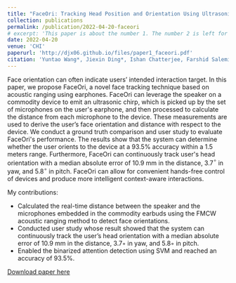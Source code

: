 ```yaml
---
title: "FaceOri: Tracking Head Position and Orientation Using Ultrasonic Ranging on Earphones"
collection: publications
permalink: /publication/2022-04-20-faceori
# excerpt: 'This paper is about the number 1. The number 2 is left for future work.'
date: 2022-04-20
venue: 'CHI'
paperurl: 'http://djx06.github.io/files/paper1_faceori.pdf'
citation: 'Yuntao Wang*, Jiexin Ding*, Ishan Chatterjee, Farshid Salemi Parizi, Yuzhou Zhuang, Yukang Yan, Shwetak Patel, and Yuanchun Shi. 2022. FaceOri: Tracking Head Position and Orientation Using Ultrasonic Ranging on Earphones. <i>In Proceedings of the 2022 CHI Conference on Human Factors in Computing Systems (CHI 22).</i>'
---
```

<!-- This paper is about the number 1. The number 2 is left for future work. -->

Face orientation can often indicate users’ intended interaction target. In this paper, we propose FaceOri, a novel face tracking technique based on acoustic ranging using earphones. FaceOri can leverage the speaker on a commodity device to emit an ultrasonic chirp, which is picked up by the set of microphones on the user's earphone, and then processed to calculate the distance from each microphone to the device. These measurements are used to derive the user’s face orientation and distance with respect to the device. We conduct a ground truth comparison and user study to evaluate FaceOri's performance. The results show that the system can determine whether the user orients to the device at a 93.5% accuracy within a 1.5 meters range. Furthermore, FaceOri can continuously track user's head orientation with a median absolute error of 10.9 mm in the distance, 3.7$^\circ$ in yaw, and 5.8$^\circ$ in pitch. FaceOri can allow for convenient hands-free control of devices and produce more intelligent context-aware interactions.

My contributions:
* Calculated the real-time distance between the speaker and the microphones embedded in the commodity earbuds using the FMCW acoustic ranging method to detect face orientations. 
* Conducted user study whose result showed that the system can continuously track the user’s head orientation with a median absolute error of 10.9 mm in the distance, 3.7◦ in yaw, and 5.8◦ in pitch. 
* Enabled the binarized attention detection using SVM and reached an accuracy of 93.5%.


[Download paper here](http://djx06.github.io/files/paper1_faceori.pdf)

<!-- Recommended citation: Your Name, You. (2009). "Paper Title Number 1." <i>Journal 1</i>. 1(1). -->